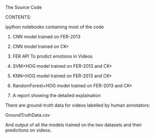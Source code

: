 The Source Code 

CONTENTS:

ipython notebooks containing most of the code

1.  CNN model trained on FER-2013

2.  CNN model trained on CK+

3.  FER API To prodict emotions in Videos

4. SVM+HOG model trained on FER-2013 and CK+ 

5. KNN+HOG model trained on FER-2013 and CK+

6. RandomForest+HOG model trained on FER-2013 and CK+

7. A report showing the detailed explaination


There are ground-truth data for videos labelled by human annotators:

GroundTruthData.csv

And output of all the models trained on the two datasets and their predictions on videos. 
